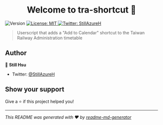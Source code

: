 <h1 align="center">Welcome to tra-shortcut 👋</h1>
<p>
  <img alt="Version" src="https://img.shields.io/badge/version-1.0.0-blue.svg?cacheSeconds=2592000" />
  <a href="#" target="_blank">
    <img alt="License: MIT" src="https://img.shields.io/badge/License-MIT-yellow.svg" />
  </a>
  <a href="https://twitter.com/StillAzureH" target="_blank">
    <img alt="Twitter: StillAzureH" src="https://img.shields.io/twitter/follow/StillAzureH.svg?style=social" />
  </a>
</p>

> Userscript that adds a &#34;Add to Calendar&#34; shortcut to the Taiwan Railway Administration timetable

## Author

👤 **Still Hsu**

* Twitter: [@StillAzureH](https://twitter.com/StillAzureH)

## Show your support

Give a ⭐️ if this project helped you!

***
_This README was generated with ❤️ by [readme-md-generator](https://github.com/kefranabg/readme-md-generator)_